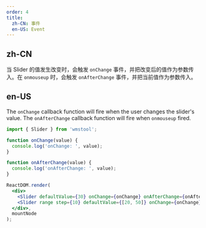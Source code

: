 ```yaml
---
order: 4
title:
  zh-CN: 事件
  en-US: Event
---
```


## zh-CN

当 Slider 的值发生改变时，会触发 `onChange` 事件，并把改变后的值作为参数传入。在 `onmouseup` 时，会触发 `onAfterChange` 事件，并把当前值作为参数传入。

## en-US

The `onChange` callback function will fire when the user changes the slider's value.
The `onAfterChange` callback function will fire when `onmouseup` fired.

````jsx
import { Slider } from 'wmstool';

function onChange(value) {
  console.log('onChange: ', value);
}

function onAfterChange(value) {
  console.log('onAfterChange: ', value);
}

ReactDOM.render(
  <div>
    <Slider defaultValue={30} onChange={onChange} onAfterChange={onAfterChange} />
    <Slider range step={10} defaultValue={[20, 50]} onChange={onChange} onAfterChange={onAfterChange} />
  </div>,
  mountNode
);
````
